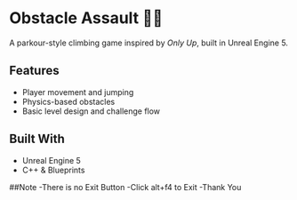 # Obstacle Assault 🧗‍♂️
A parkour-style climbing game inspired by *Only Up*, built in Unreal Engine 5.

## Features
- Player movement and jumping
- Physics-based obstacles
- Basic level design and challenge flow

## Built With
- Unreal Engine 5
- C++ & Blueprints

##Note
-There is no Exit Button
-Click alt+f4 to Exit 
-Thank You
